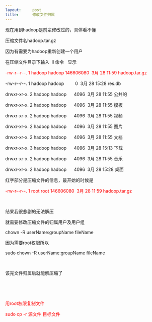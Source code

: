 ```yaml
---
layout:     post
title:      修改文件归属
---
```

<div id="article_content" class="article_content clearfix csdn-tracking-statistics" data-pid="blog" data-mod="popu_307" data-dsm="post">
								            <link rel="stylesheet" href="https://csdnimg.cn/release/phoenix/template/css/ck_htmledit_views-f76675cdea.css">
						<div class="htmledit_views" id="content_views">
                <p>现在用到hadoop是前辈修改过的，具体看不懂</p>
<p>压缩文件名hadoop.tar.gz</p>
<p>因为有需要为hadoop重新创建一个用户</p>
<p>在压缩文件目录下输入  ll 命令   显示</p>
<p><span style="color:#ff0000;">-rw-r--r--. 1 hadoop hadoop 146606080  3月 28 11:59 hadoop.tar.gz</span>

<br>

-rw-r--r--. 1 hadoop hadoop         0  3月 28 15:28 res.db<br>

drwxr-xr-x. 2 hadoop hadoop      4096  3月 28 11:55 公共的<br>

drwxr-xr-x. 2 hadoop hadoop      4096  3月 28 11:55 模板<br>

drwxr-xr-x. 2 hadoop hadoop      4096  3月 28 11:55 视频<br>

drwxr-xr-x. 2 hadoop hadoop      4096  3月 28 11:55 图片<br>

drwxr-xr-x. 2 hadoop hadoop      4096  3月 28 11:55 文档<br>

drwxr-xr-x. 3 hadoop hadoop      4096  3月 28 15:13 下载<br>

drwxr-xr-x. 2 hadoop hadoop      4096  3月 28 11:55 音乐<br>

drwxr-xr-x. 2 hadoop hadoop      4096  3月 28 15:28 桌面</p>
<p>红字部分是压缩文件的信息，最开始的时候是</p>
<p><span style="color:#ff0000;">-rw-r--r--. 1 root root 146606080  3月 28 11:59 hadoop.tar.gz</span>

</p>
<p> </p>
<p>结果我很悲剧的无法解压</p>
<p>就需要修改压缩文件的归属用户及用户组</p>
<p><span>chown -R userName:groupName fileName</span>
</p>
<p><span>因为需要root权限所以</span>
</p>
<p><span>sudo chown -R userName:groupName fileName</span>
</p>
<p> </p>
<p>该完文件归属后就能解压缩了</p>
<p> </p>
<p> </p>
<p><span style="color:#ff0000;">用root权限复制文件</span>
</p>
<p><span style="color:#ff0000;">sudo cp -r 源文件 目标文件<br></span>
</p>            </div>
                </div>